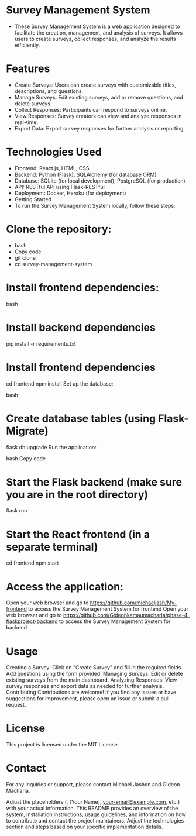 
# Survey Management System

- These Survey Management System is a web application designed to facilitate the creation, management, and analysis of surveys. It allows users to create surveys, collect responses, and analyze the results efficiently.

# Features
- Create Surveys: Users can create surveys with customizable titles, descriptions, and questions.
- Manage Surveys: Edit existing surveys, add or remove questions, and delete surveys.
- Collect Responses: Participants can respond to surveys online.
- View Responses: Survey creators can view and analyze responses in real-time.
- Export Data: Export survey responses for further analysis or reporting.

# Technologies Used

- Frontend: React.js, HTML, CSS
- Backend: Python (Flask), SQLAlchemy (for database ORM)
- Database: SQLite (for local development), PostgreSQL (for production)
- API: RESTful API using Flask-RESTful
- Deployment: Docker, Heroku (for deployment)
- Getting Started
- To run the Survey Management System locally, follow these steps:

# Clone the repository:

- bash
- Copy code
- git clone <repository-url>
- cd survey-management-system

# Install frontend dependencies:

bash

# Install backend dependencies
pip install -r requirements.txt

# Install frontend dependencies
cd frontend
npm install
Set up the database:

bash

# Create database tables (using Flask-Migrate)
flask db upgrade
Run the application:

bash
Copy code
# Start the Flask backend (make sure you are in the root directory)
flask run

# Start the React frontend (in a separate terminal)
cd frontend
npm start

# Access the application:
Open your web browser and go to https://github.com/michaeljash/My-frontend to access the Survey Management System for frontend 
Open your web browser and go to https://github.com/Gideonkamaumacharia/phase-4-flaskproject-backend to access the Survey Management System for backend 


# Usage
Creating a Survey: Click on "Create Survey" and fill in the required fields. Add questions using the form provided.
Managing Surveys: Edit or delete existing surveys from the main dashboard.
Analyzing Responses: View survey responses and export data as needed for further analysis.
Contributing
Contributions are welcome! If you find any issues or have suggestions for improvement, please open an issue or submit a pull request.

# License
This project is licensed under the MIT License.

# Contact
For any inquiries or support, please contact Michael Jashon and Gideon Macharia.

Adjust the placeholders (<repository-url>, [Your Name], your-email@example.com, etc.) with your actual information. This README provides an overview of the system, installation instructions, usage guidelines, and information on how to contribute and contact the project maintainers. Adjust the technologies section and steps based on your specific implementation details.